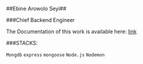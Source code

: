 

##Ebine Arowolo Seyi##


###Chief Backend Engineer



The Documentation of this work is available here: [link](https://documenter.getpostman.com/view/18447128/2s8YzZNeDZ)




###STACKS:

`Mongdb`
`express`
`mongoose`
`Node.js`
`Nodemon`


